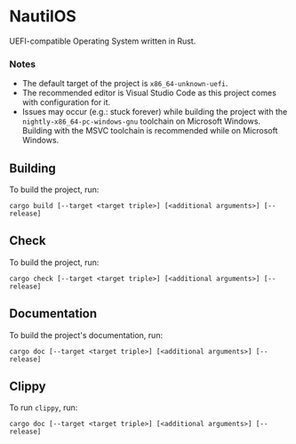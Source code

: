 # NautilOS
UEFI-compatible Operating System written in Rust.
### Notes
* The default target of the project is `x86_64-unknown-uefi`.
* The recommended editor is Visual Studio Code as this project comes with configuration for it.
* Issues may occur (e.g.: stuck forever) while building the project with the `nightly-x86_64-pc-windows-gnu` toolchain on Microsoft Windows. Building with the MSVC toolchain is recommended while on Microsoft Windows.
## Building
To build the project, run:
```
cargo build [--target <target triple>] [<additional arguments>] [--release]
```
## Check
To build the project, run:
```
cargo check [--target <target triple>] [<additional arguments>] [--release]
```
## Documentation
To build the project's documentation, run:
```
cargo doc [--target <target triple>] [<additional arguments>] [--release]
```
## Clippy
To run `clippy`, run:
```
cargo doc [--target <target triple>] [<additional arguments>] [--release]
```
